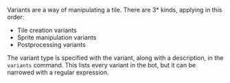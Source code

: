 Variants are a way of manipulating a tile. There are 3* kinds, applying in this order:

- Tile creation variants
- Sprite manipulation variants
- Postprocessing variants

The variant type is specified with the variant, along with a description, in the `variants` command. This lists every variant in the bot, but it can be narrowed with a regular expression.